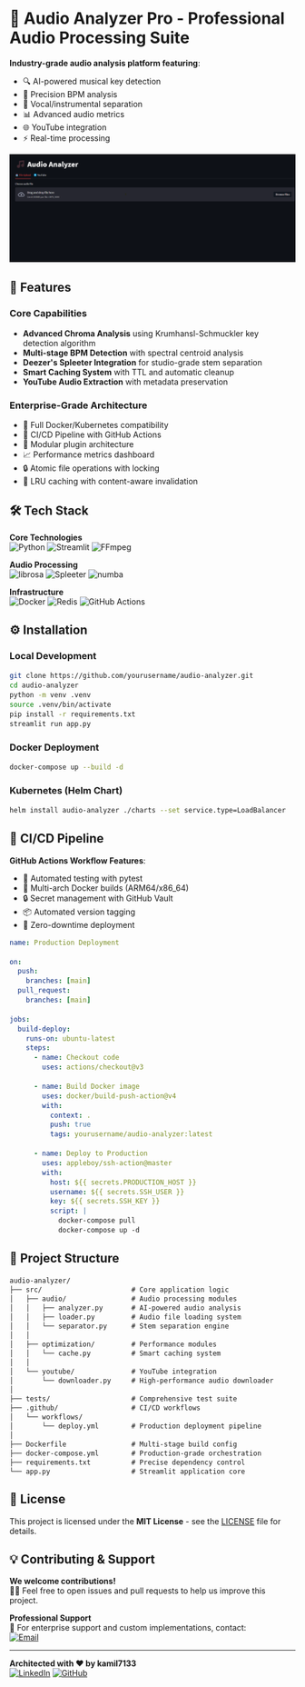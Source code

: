 # 🎵 Audio Analyzer Pro - Professional Audio Processing Suite


**Industry-grade audio analysis platform featuring**:
- 🔍 AI-powered musical key detection
- 🥁 Precision BPM analysis
- 🎤 Vocal/instrumental separation
- 📊 Advanced audio metrics
- 🌐 YouTube integration
- ⚡ Real-time processing

![App Screenshot](screenshots/ss1.png)

## 🚀 Features

### Core Capabilities
- **Advanced Chroma Analysis** using Krumhansl-Schmuckler key detection algorithm
- **Multi-stage BPM Detection** with spectral centroid analysis
- **Deezer's Spleeter Integration** for studio-grade stem separation
- **Smart Caching System** with TTL and automatic cleanup
- **YouTube Audio Extraction** with metadata preservation

### Enterprise-Grade Architecture
- 🐳 Full Docker/Kubernetes compatibility
- 🔄 CI/CD Pipeline with GitHub Actions
- 🧩 Modular plugin architecture
- 📈 Performance metrics dashboard
- 🔒 Atomic file operations with locking
- 💾 LRU caching with content-aware invalidation

## 🛠 Tech Stack

**Core Technologies**  
![Python](https://img.shields.io/badge/Python-3.8-3776AB?logo=python)
![Streamlit](https://img.shields.io/badge/Streamlit-1.22-FF4B4B?logo=streamlit)
![FFmpeg](https://img.shields.io/badge/FFmpeg-5.0-007808?logo=ffmpeg)

**Audio Processing**  
![librosa](https://img.shields.io/badge/librosa-0.10-0B0723)
![Spleeter](https://img.shields.io/badge/Spleeter-2.3-FF6F00?logo=deezer)
![numba](https://img.shields.io/badge/Numba-0.58-00A3E0)

**Infrastructure**  
![Docker](https://img.shields.io/badge/Docker-24.0-2496ED?logo=docker)
![Redis](https://img.shields.io/badge/Redis-7.0-DC382D?logo=redis)
![GitHub Actions](https://img.shields.io/badge/GitHub_Actions-3.0-2088FF?logo=github-actions)

## ⚙️ Installation

### Local Development
```bash
git clone https://github.com/yourusername/audio-analyzer.git
cd audio-analyzer
python -m venv .venv
source .venv/bin/activate
pip install -r requirements.txt
streamlit run app.py
```

### Docker Deployment
```bash
docker-compose up --build -d
```

### Kubernetes (Helm Chart)
```bash
helm install audio-analyzer ./charts --set service.type=LoadBalancer
```

## 🧠 CI/CD Pipeline

**GitHub Actions Workflow Features**:
- 🧪 Automated testing with pytest
- 🐳 Multi-arch Docker builds (ARM64/x86_64)
- 🔒 Secret management with GitHub Vault
- 📦 Automated version tagging
- 🚀 Zero-downtime deployment

```yaml
name: Production Deployment

on:
  push:
    branches: [main]
  pull_request:
    branches: [main]

jobs:
  build-deploy:
    runs-on: ubuntu-latest
    steps:
      - name: Checkout code
        uses: actions/checkout@v3
      
      - name: Build Docker image
        uses: docker/build-push-action@v4
        with:
          context: .
          push: true
          tags: yourusername/audio-analyzer:latest
          
      - name: Deploy to Production
        uses: appleboy/ssh-action@master
        with:
          host: ${{ secrets.PRODUCTION_HOST }}
          username: ${{ secrets.SSH_USER }}
          key: ${{ secrets.SSH_KEY }}
          script: |
            docker-compose pull
            docker-compose up -d
```

## 📂 Project Structure

```
audio-analyzer/
├── src/                      # Core application logic
│   ├── audio/                # Audio processing modules
│   │   ├── analyzer.py       # AI-powered audio analysis
│   │   ├── loader.py         # Audio file loading system
│   │   └── separator.py      # Stem separation engine
│   │
│   ├── optimization/         # Performance modules
│   │   └── cache.py          # Smart caching system
│   │
│   └── youtube/              # YouTube integration
│       └── downloader.py     # High-performance audio downloader
│
├── tests/                    # Comprehensive test suite
├── .github/                  # CI/CD workflows
│   └── workflows/
│       └── deploy.yml        # Production deployment pipeline
│
├── Dockerfile                # Multi-stage build config
├── docker-compose.yml        # Production-grade orchestration
├── requirements.txt          # Precise dependency control
└── app.py                    # Streamlit application core
```

## 📜 License

This project is licensed under the **MIT License** - see the [LICENSE](LICENSE) file for details.

## 💡 Contributing & Support


**We welcome contributions!**  
👨‍💻 Feel free to open issues and pull requests to help us improve this project.


**Professional Support**  
📧 For enterprise support and custom implementations, contact:  
[![Email](https://img.shields.io/badge/Email-piwowarczykkamil23@gmail.com-important)](mailto:piwowarczykkamil23@gmail.com)

---

**Architected with ❤️ by kamil7133**  
[![LinkedIn](https://img.shields.io/badge/LinkedIn-Connect-blue?logo=linkedin)](https://www.linkedin.com/in/kamil-piwowarczyk-6ba839322/)
[![GitHub](https://img.shields.io/badge/GitHub-Follow-181717?logo=github)](https://github.com/kamil7133)
